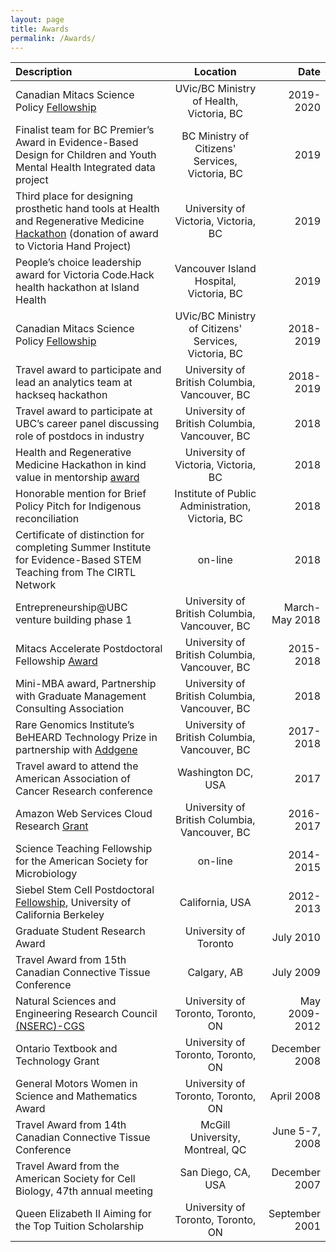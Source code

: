 ```yaml
---
layout: page
title: Awards
permalink: /Awards/
---
```



| **Description**   |      **Location**      |  **Date** |
|:----------|:-------------:|------:|
| Canadian Mitacs Science Policy [Fellowship](https://www.mitacs.ca/en/newsroom/news-release/laboratory-legislature-fellowship-deploys-22-researchers-government) | UVic/BC Ministry of Health, Victoria, BC | 2019-2020  |
| Finalist team for BC Premier’s Award in Evidence-Based Design for Children and Youth Mental Health Integrated data project |  BC Ministry of Citizens' Services, Victoria, BC | 2019 |
| Third place for designing prosthetic hand tools at Health and Regenerative Medicine [Hackathon](https://www.uvic.ca/research/centres/biomedical/events-outreach/health-and-regenerative-medicine-hackathon/index.php) (donation of award to Victoria Hand Project) | University of Victoria, Victoria, BC | 2019|
| People’s choice leadership award for Victoria Code.Hack health hackathon at Island Health | Vancouver Island Hospital, Victoria, BC   |  2019 |
| Canadian Mitacs Science Policy [Fellowship](https://www.mitacs.ca/en/newsroom/news-release/laboratory-legislature-fellowship-deploys-22-researchers-government) | UVic/BC Ministry of Citizens' Services, Victoria, BC | 2018-2019  |
| Travel award to participate and lead an analytics team at hackseq hackathon | University of British Columbia, Vancouver, BC | 2018-2019 |
| Travel award to participate at UBC’s career panel discussing role of postdocs in industry | University of British Columbia, Vancouver, BC | 2018 |
| Health and Regenerative Medicine Hackathon in kind value in mentorship [award](https://www.uvic.ca/research/centres/biomedical/events-outreach/hackathon/index.php) | University of Victoria, Victoria, BC | 2018 |
| Honorable mention for Brief Policy Pitch for Indigenous reconciliation | Institute of Public Administration, Victoria, BC | 2018 |
|  Certificate of distinction for completing Summer Institute for Evidence-Based STEM Teaching from The CIRTL Network | on-line |  2018   |
|  Entrepreneurship@UBC venture building phase 1 | University of British Columbia, Vancouver, BC | March-May 2018|  
|  Mitacs Accelerate Postdoctoral Fellowship [Award](https://www.mitacs.ca/sites/default/files/uploads/page/mitacs_annual_report_for_innovation_science_and_economic_development_canada_2016-17.pdf) | University of British Columbia, Vancouver, BC | 2015-2018  | 
| Mini-MBA award, Partnership with Graduate Management Consulting Association | University of British Columbia, Vancouver, BC | 2018 |
|  Rare Genomics Institute’s BeHEARD Technology Prize in partnership with [Addgene](https://blog.addgene.org/supporting-rare-disease-research-with-beheard-2017) | University of British Columbia, Vancouver, BC | 2017-2018 |
| Travel award to attend the American Association of Cancer Research conference | Washington DC, USA | 2017 |   
|  Amazon Web Services Cloud Research [Grant](https://aws.amazon.com/research-credits/2016-recipients/) | University of British Columbia, Vancouver, BC | 2016-2017 |  
|  Science Teaching Fellowship for the American Society for Microbiology |  on-line  |  2014-2015 |   
|  Siebel Stem Cell Postdoctoral [Fellowship](https://reeis.usda.gov/web/crisprojectpages/0218571-molecular-mechanism-of-dietary-restrictions-protection-against-aging-and-diseases-of-aging.html), University of California Berkeley | California, USA | 2012-2013  |
|  Graduate Student Research Award | University of Toronto |July 2010 |
|  Travel Award from 15th Canadian Connective Tissue Conference | Calgary, AB | July 2009  |
|  Natural Sciences and Engineering Research Council [(NSERC)-CGS](http://www.nserc-crsng.gc.ca/ATIP-AIPRP/Disclosure-Divulgation/2009/grants_report_avril_juin_en.xls) | University of Toronto, Toronto, ON | May 2009-2012|   
|  Ontario Textbook and Technology Grant | University of Toronto, Toronto, ON |December 2008 |
|  General Motors Women in Science and Mathematics Award | University of Toronto, Toronto, ON | April 2008|
|  Travel Award from 14th Canadian Connective Tissue Conference | McGill University, Montreal, QC | June 5-7, 2008|
|  Travel Award from the American Society for Cell Biology, 47th annual meeting | San Diego, CA, USA | December 2007 |
|  Queen Elizabeth II Aiming for the Top Tuition Scholarship | University of Toronto, Toronto, ON | September 2001 |